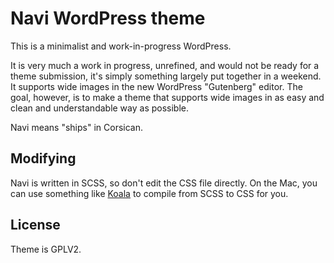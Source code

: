 # Navi WordPress theme

This is a minimalist and work-in-progress WordPress.

It is very much a work in progress, unrefined, and would not be ready for a theme submission, it's simply something largely put together in a weekend. It supports wide images in the new WordPress "Gutenberg" editor. The goal, however, is to make a theme that supports wide images in as easy and clean and understandable way as possible.

Navi means "ships" in Corsican.

## Modifying

Navi is written in SCSS, so don't edit the CSS file directly. On the Mac, you can use something like <a href="http://koala-app.com/">Koala</a> to compile from SCSS to CSS for you.

## License

Theme is GPLV2.
